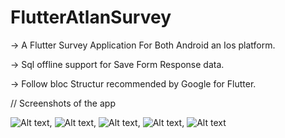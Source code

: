 # FlutterAtlanSurvey

 -> A Flutter Survey Application For Both Android an Ios platform.
 
 -> Sql offline support for Save Form Response data.
 
 -> Follow bloc Structur recommended by Google for Flutter.

// Screenshots of the app
 
 ![Alt text](https://github.com/madhurDroiddev/FlutterAtlanSurvey/blob/master/screenshots/ss.png?raw=true "Optional Title"), 
 ![Alt text](https://github.com/madhurDroiddev/FlutterAtlanSurvey/blob/master/screenshots/ss_one.png?raw=true "Optional Title"), 
 ![Alt text](https://github.com/madhurDroiddev/FlutterAtlanSurvey/blob/master/screenshots/ss_two.png?raw=true "Optional Title"),
 ![Alt text](https://github.com/madhurDroiddev/FlutterAtlanSurvey/blob/master/screenshots/ss_three.png?raw=true "Optional Title"),
 ![Alt text](https://github.com/madhurDroiddev/FlutterAtlanSurvey/blob/master/screenshots/ss_four.png?raw=true "Optional Title")

